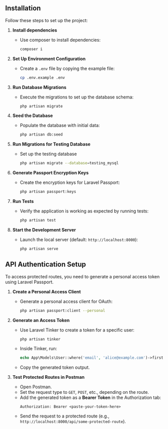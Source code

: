 ## Installation

Follow these steps to set up the project:

1. **Install dependencies**
   - Use composer to install dependencies:
     ```bash
     composer i
     ```

2. **Set Up Environment Configuration**
   - Create a `.env` file by copying the example file:
     ```bash
     cp .env.example .env
     ```

3. **Run Database Migrations**
   - Execute the migrations to set up the database schema:
     ```bash
     php artisan migrate
     ```

4. **Seed the Database**
   - Populate the database with initial data:
     ```bash
     php artisan db:seed
     ```

5. **Run Migrations for Testing Database**
   - Set up the testing database
     ```bash
     php artisan migrate --database=testing_mysql
     ```

6. **Generate Passport Encryption Keys**
   - Create the encryption keys for Laravel Passport:
     ```bash
     php artisan passport:keys
     ```

7. **Run Tests**
   - Verify the application is working as expected by running tests:
     ```bash
     php artisan test
     ```

8. **Start the Development Server**
   - Launch the local server (default: `http://localhost:8000`):
     ```bash
     php artisan serve
     ```

## API Authentication Setup

To access protected routes, you need to generate a personal access token using Laravel Passport.

1. **Create a Personal Access Client**
   - Generate a personal access client for OAuth:
     ```bash
     php artisan passport:client --personal
     ```

2. **Generate an Access Token**
   - Use Laravel Tinker to create a token for a specific user:
     ```bash
     php artisan tinker
     ```
   - Inside Tinker, run:
     ```php
     echo App\Models\User::where('email', 'alice@example.com')->first()->createToken('Postman Token')->accessToken;
     ```
   - Copy the generated token output.

3. **Test Protected Routes in Postman**
   - Open Postman.
   - Set the request type to `GET`, `POST`, etc., depending on the route.
   - Add the generated token as a **Bearer Token** in the Authorization tab:
     ```
     Authorization: Bearer <paste-your-token-here>
     ```
   - Send the request to a protected route (e.g., `http://localhost:8000/api/some-protected-route`).